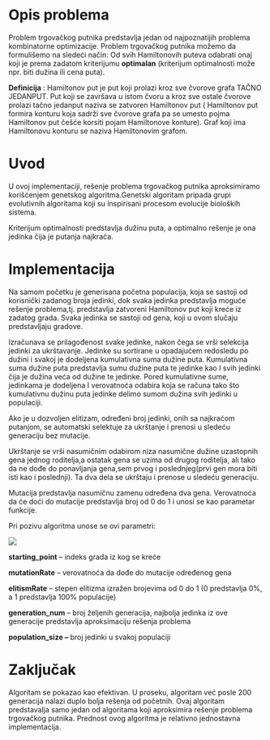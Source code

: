 # Opis problema

Problem trgovačkog putnika predstavlja jedan od najpoznatijih problema kombinatorne optimizacije. Problem trgovačkog putnika možemo da formulišemo na sledeći način: Od svih Hamiltonovih puteva odabrati onaj koji je prema zadatom kriterijumu **optimalan** (kriterijum optimalnosti može npr. biti dužina ili cena puta).

**Definicija** : Hamiltonov put je put koji prolazi kroz sve čvorove grafa TAČNO JEDANPUT. Put koji se završava u istom čvoru a kroz sve ostale čvorove prolazi tačno jedanput naziva se zatvoren Hamiltonov put ( Hamiltonov put formira konturu koja sadrži sve čvorove grafa pa se umesto pojma Hamiltonov put češće korsiti pojam Hamiltonove konture). Graf koji ima Hamiltonovu konturu se naziva Hamiltonovim grafom.



# Uvod

U ovoj implementaciji, rešenje problema trgovačkog putnika aproksimiramo korišćenjem genetskog algoritma.Genetski algoritam pripada grupi evolutivnih algoritama koji su inspirisani procesom evolucije bioloških sistema.

Kriterijum optimalnosti predstavlja dužinu puta, a optimalno rešenje je ona jedinka čija je putanja najkraća.

# Implementacija

Na samom početku je generisana početna populacija, koja se sastoji od korisnički zadanog broja jedinki, dok svaka jedinka predstavlja moguće rešenje problema,tj. predstavlja zatvoreni Hamiltonov put koji kreće iz zadatog grada. Svaka jedinka se sastoji od gena, koji u ovom slučaju predstavljaju gradove.

Izračunava se prilagođenost svake jedinke, nakon čega se vrši selekcija jedinki za ukrštavanje. Jedinke su sortirane u opadajućem redosledu po dužini i svakoj je dodeljena kumulativna suma dužine puta. Kumulativna suma dužine puta predstavlja sumu dužine puta te jedinke kao I svih jedinki čija je dužina veća od dužine te jedinke. Pored kumulativne sume, jedinkama je dodeljena I verovatnoća odabira koja se računa tako što kumulativnu dužinu puta jedinke delimo sumom dužina svih jedinki u populaciji.

Ako je u dozvoljen elitizam, određeni broj jedinki, onih sa najkraćom putanjom, se automatski selektuje za ukrštanje i prenosi u sledeću generaciju bez mutacije.

Ukrštanje se vrši nasumičnim odabirom niza nasumične dužine uzastopnih gena jednog roditelja,a ostatak gena se uzima od drugog roditelja, ali tako da ne dođe do ponavljanja gena,sem prvog i poslednjeg(prvi gen mora biti isti kao i poslednji). Ta dva dela se ukrštaju i prenose u sledeću generaciju.

Mutacija predstavlja nasumičnu zamenu određena dva gena. Verovatnoća da će doći do mutacije predstavlja broj od 0 do 1 i unosi se kao parametar funkcije.

Pri pozivu algoritma unose se ovi parametri:

![](RackMultipart20210915-4-u70ygm_html_a701367f4c9eb7e.gif)

**starting\_point** – indeks grada iz kog se kreće

**mutationRate** – verovatnoća da dođe do mutacije određenog gena

**elitismRate** – stepen elitizma izražen brojevima od 0 do 1 (0 predstavlja 0%, a 1 predstavlja 100% populacije)

**generation\_num** – broj željenih generacija, najbolja jedinka iz ove generacije predstavlja aproksimaciju rešenja problema

**population\_size –** broj jedinki u svakoj populaciji

# Zaključak

Algoritam se pokazao kao efektivan. U proseku, algoritam već posle 200 generacija nalazi duplo bolja rešenja od početnih. Ovaj algoritam predstavalja samo jedan od algoritama koji aproksimira rešenje problema trgovačkog putnika. Prednost ovog algoritma je relativno jednostavna implementacija.
